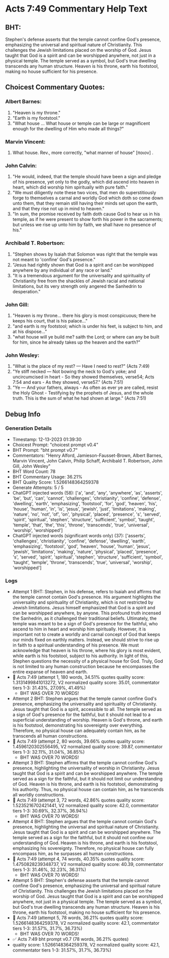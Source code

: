 # Acts 7:49 Commentary Help Text

## BHT:
Stephen's defense asserts that the temple cannot confine God's presence, emphasizing the universal and spiritual nature of Christianity. This challenges the Jewish limitations placed on the worship of God. Jesus taught that God is a spirit and can be worshipped anywhere, not just in a physical temple. The temple served as a symbol, but God's true dwelling transcends any human structure. Heaven is his throne, earth his footstool, making no house sufficient for his presence.

## Choicest Commentary Quotes:
### Albert Barnes:
1. "Heaven is my throne." 
2. "Earth is my footstool." 
3. "What house ... What house or temple can be large or magnificent enough for the dwelling of Him who made all things?"

### Marvin Vincent:
1. What house. Rev., more correctly, "what manner of house" [ποιον] .


### John Calvin:
1. "He would, indeed, that the temple should have been a sign and pledge of his presence, yet only to the godly, which did ascend into heaven in heart, which did worship him spiritually with pure faith."
2. "We must diligently note these two vices, that men do superstitiously forge to themselves a carnal and worldly God which doth so come down unto them, that they remain still having their minds set upon the earth, and that they rise not up in mind to heaven."
3. "In sum, the promise received by faith doth cause God to hear us in his temple, as if he were present to show forth his power in the sacraments; but unless we rise up unto him by faith, we shall have no presence of his."

### Archibald T. Robertson:
1. "Stephen shows by Isaiah that Solomon was right that the temple was not meant to 'confine' God's presence."
2. "Jesus had rightly shown that God is a spirit and can be worshipped anywhere by any individual of any race or land."
3. "It is a tremendous argument for the universality and spirituality of Christianity free from the shackles of Jewish racial and national limitations, but its very strength only angered the Sanhedrin to desperation."

### John Gill:
1. "Heaven is my throne... there his glory is most conspicuous; there he keeps his court, that is his palace..."
2. "and earth is my footstool; which is under his feet, is subject to him, and at his dispose..."
3. "what house will ye build me? saith the Lord; or where can any be built for him, since he already takes up the heaven and the earth?"

### John Wesley:
1. "What is the place of my rest? — Have I need to rest?" (Acts 7:49)
2. "Ye stiff necked — Not bowing the neck to God's yoke; and uncircumcised in heart - So they showed themselves, verse54; Acts 7:54 and ears - As they showed, verse57." (Acts 7:51)
3. "Ye — And your fathers, always - As often as ever ye are called, resist the Holy Ghost - Testifying by the prophets of Jesus, and the whole truth. This is the sum of what he had shown at large." (Acts 7:51)


## Debug Info
### Generation Details
- Timestamp: 12-13-2023 01:39:30
- Choicest Prompt: "choicest prompt v0.4"
- BHT Prompt: "bht prompt v0.7"
- Commentators: "Henry Alford, Jamieson-Fausset-Brown, Albert Barnes, Marvin Vincent, John Calvin, Philip Schaff, Archibald T. Robertson, John Gill, John Wesley"
- BHT Word Count: 78
- BHT Commentary Usage: 36.21%
- BHT Quality Score: 1.5266148364259378
- Generate Attempts: 5 / 5
- ChatGPT injected words (58):
	['a', 'and', 'any', 'anywhere', 'as', 'asserts', 'be', 'but', 'can', 'cannot', 'challenges', 'christianity', 'confine', 'defense', 'dwelling', 'earth', 'emphasizing', 'footstool', 'for', 'god', 'heaven', 'his', 'house', 'human', 'in', 'is', 'jesus', 'jewish', 'just', 'limitations', 'making', 'nature', 'no', 'not', 'of', 'on', 'physical', 'placed', 'presence', 's', 'served', 'spirit', 'spiritual', 'stephen', 'structure', 'sufficient', 'symbol', 'taught', 'temple', 'that', 'the', 'this', 'throne', 'transcends', 'true', 'universal', 'worship', 'worshipped']
- ChatGPT injected words (significant words only) (37):
	['asserts', 'challenges', 'christianity', 'confine', 'defense', 'dwelling', 'earth', 'emphasizing', 'footstool', 'god', 'heaven', 'house', 'human', 'jesus', 'jewish', 'limitations', 'making', 'nature', 'physical', 'placed', 'presence', 's', 'served', 'spirit', 'spiritual', 'stephen', 'structure', 'sufficient', 'symbol', 'taught', 'temple', 'throne', 'transcends', 'true', 'universal', 'worship', 'worshipped']

### Logs
- Attempt 1 BHT: Stephen, in his defense, refers to Isaiah and affirms that the temple cannot contain God's presence. His argument highlights the universality and spirituality of Christianity, which is not restricted by Jewish limitations. Jesus himself emphasized that God is a spirit and can be worshipped anywhere, by anyone. This profound truth incensed the Sanhedrin, as it challenged their traditional beliefs. Ultimately, the temple was meant to be a sign of God's presence for the faithful, who ascend to him in heart and worship him spiritually. However, it is important not to create a worldly and carnal concept of God that keeps our minds fixed on earthly matters. Instead, we should strive to rise up in faith to a spiritual understanding of his presence. We must acknowledge that heaven is his throne, where his glory is most evident, while earth is his footstool, subject to his authority. In light of this, Stephen questions the necessity of a physical house for God. Truly, God is not limited to any human construction because he encompasses the entire expanse of heaven and earth.
- 🔄 Acts 7:49 (attempt 1, 180 words, 34.51% quotes quality score: 1.3131499841013272, V2 normalized quality score: 35.01, commentator tiers 1-3: 31.43%, 27.09%, 41.49%) 
	- BHT WAS OVER 70 WORDS!
- Attempt 2 BHT: Stephen argues that the temple cannot confine God's presence, emphasizing the universality and spirituality of Christianity. Jesus taught that God is a spirit, accessible to all. The temple served as a sign of God's presence for the faithful, but it should not lead to a superficial understanding of worship. Heaven is God's throne, and earth is his footstool, demonstrating his sovereignty over everything. Therefore, no physical house can adequately contain him, as he transcends all human constructions.
- 🔄 Acts 7:49 (attempt 2, 80 words, 39.66% quotes quality score: 1.4596120302556495, V2 normalized quality score: 39.87, commentator tiers 1-3: 32.11%, 31.04%, 36.85%) 
	- BHT WAS OVER 70 WORDS!
- Attempt 3 BHT: Stephen affirms that the temple cannot confine God's presence, highlighting the universality of worship in Christianity. Jesus taught that God is a spirit and can be worshipped anywhere. The temple served as a sign for the faithful, but it should not limit our understanding of God. Heaven is his throne, and earth is his footstool, demonstrating his authority. Thus, no physical house can contain him, as he transcends all worldly constructions.
- 🔄 Acts 7:49 (attempt 3, 72 words, 42.86% quotes quality score: 1.5235216702421441, V2 normalized quality score: 42.0, commentator tiers 1-3: 30.69%, 32.37%, 36.94%) 
	- BHT WAS OVER 70 WORDS!
- Attempt 4 BHT: Stephen argues that the temple cannot contain God's presence, highlighting the universal and spiritual nature of Christianity. Jesus taught that God is a spirit and can be worshipped anywhere. The temple served as a sign for the faithful, but it should not confine our understanding of God. Heaven is his throne, and earth is his footstool, emphasizing his sovereignty. Therefore, no physical house can fully encompass him, as he surpasses all human constructions.
- 🔄 Acts 7:49 (attempt 4, 74 words, 40.35% quotes quality score: 1.4750828239348737, V2 normalized quality score: 40.39, commentator tiers 1-3: 31.46%, 32.23%, 36.31%) 
	- BHT WAS OVER 70 WORDS!
- Attempt 5 BHT: Stephen's defense asserts that the temple cannot confine God's presence, emphasizing the universal and spiritual nature of Christianity. This challenges the Jewish limitations placed on the worship of God. Jesus taught that God is a spirit and can be worshipped anywhere, not just in a physical temple. The temple served as a symbol, but God's true dwelling transcends any human structure. Heaven is his throne, earth his footstool, making no house sufficient for his presence.
- 🔄 Acts 7:49 (attempt 5, 78 words, 36.21% quotes quality score: 1.5266148364259378, V2 normalized quality score: 42.1, commentator tiers 1-3: 31.57%, 31.7%, 36.73%) 
	- BHT WAS OVER 70 WORDS!
- ✅ Acts 7:49 bht prompt v0.7 (78 words, 36.21% quotes)
- quality score: 1.5266148364259378, V2 normalized quality score: 42.1, commentator tiers 1-3: 31.57%, 31.7%, 36.73%)